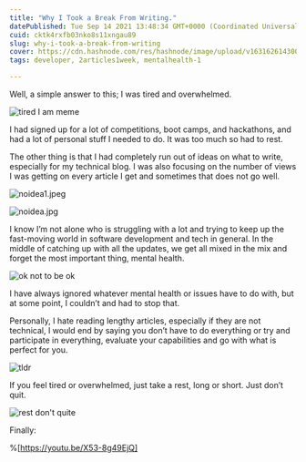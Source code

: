 ```yaml
---
title: "Why I Took a Break From Writing."
datePublished: Tue Sep 14 2021 13:48:34 GMT+0000 (Coordinated Universal Time)
cuid: cktk4rxfb03nko8s11xngau89
slug: why-i-took-a-break-from-writing
cover: https://cdn.hashnode.com/res/hashnode/image/upload/v1631626143000/-FC9KmgZl.png
tags: developer, 2articles1week, mentalhealth-1

---
```



> 
Well, a simple answer to this; I was tired and overwhelmed. 


![tired I am meme](https://cdn.hashnode.com/res/hashnode/image/upload/v1631626382156/HzGpOwW9c.jpeg)

I had signed up for a lot of competitions, boot camps, and hackathons, and had a lot of personal stuff I needed to do. It was too much so had to rest.

The other thing is that I had completely run out of ideas on what to write, especially for my technical blog. I was also focusing on the number of views I was getting on every article I get and sometimes that does not go well.


![noidea1.jpeg](https://cdn.hashnode.com/res/hashnode/image/upload/v1631626764365/BiuP7lvY0.jpeg)

![noidea.jpg](https://cdn.hashnode.com/res/hashnode/image/upload/v1631626751491/2PReJxaTK.jpeg)

I know I’m not alone who is struggling with a lot and trying to keep up the fast-moving world in software development and tech in general. In the middle of catching up with all the updates, we get all mixed in the mix and forget the most important thing, mental health.

![ok not to be ok](https://cdn.hashnode.com/res/hashnode/image/upload/v1631626898564/viQ33Hg88.png)

I have always ignored whatever mental health or issues have to do with, but at some point, I couldn’t and had to stop that.

Personally, I hate reading lengthy articles, especially if they are not technical, I would end by saying you don’t have to do everything or try and participate in everything, evaluate your capabilities and go with what is perfect for you.

![tldr](https://cdn.hashnode.com/res/hashnode/image/upload/v1631627000028/5znu9HckI.jpeg)

If you feel tired or overwhelmed, just take a rest, long or short. Just don’t quit.

![rest don't quite](https://cdn.hashnode.com/res/hashnode/image/upload/v1631626520336/Oyq8KYTyd.jpeg)

Finally:

%[https://youtu.be/X53-8g49EjQ]
